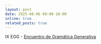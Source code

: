 ```yaml
---
layout: post
date: 2025-08-06 09:00-18:00
inline: true
related_posts: true
---
```


IX EGG - [Encuentro de Gramática Generativa](https://encuentro-de-gramatica-generativa.github.io/)
